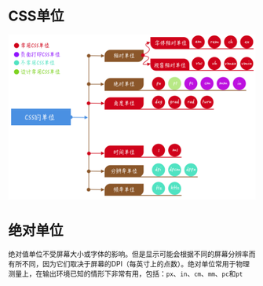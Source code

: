 # CSS单位

![](../images/css_unit.png)

# 绝对单位

绝对值单位不受屏幕大小或字体的影响。但是显示可能会根据不同的屏幕分辨率而有所不同，因为它们取决于屏幕的DPI（每英寸上的点数）。绝对单位常用于物理测量上，在输出环境已知的情形下非常有用，包括：`px`、`in`、`cm`、`mm`、`pc`和`pt`